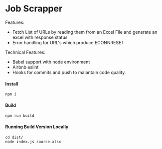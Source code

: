 # Job Scrapper


Features:

- Fetch List of URLs by reading them from an Excel File and generate an excel with response status
- Error handling for URL's which produce ECONNRESET

Technical Features:
- Babel support with node environment
- Airbnb eslint
- Hooks for commits and push to maiantain code quality.

#### Install
```
npm i
```

#### Build
```
npm run build
```
#### Running Build Version Locally
```
cd dist/
node index.js source.xlsx
```

